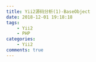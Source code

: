 ```yaml
---
title: Yii2源码分析(1)-BaseObject
date: 2018-12-01 19:18:18
tags:
    - Yii2
    - PHP
categories:
    - Yii2
comments: true
---
```

